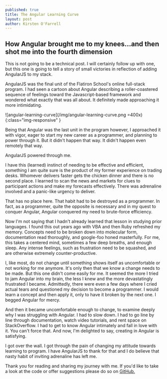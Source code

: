 ```yaml
---
published: true
title: The Angular Learning Curve
layout: post
author: Kirsten O'Farrell
---
```

How Angular brought me to my knees...and then shot me into the fourth dimension
-------------------------------

This is not going to be a technical post. I will certainly follow up with one, but this one is going to tell a story of small victories in reflection of adding AngularJS to my stack.

AngularJS was the final unit of the Flatiron School's online full-stack program. I had seen a cartoon about Angular describing a roller-coastered sequence of feelings toward the Javascript-based framework and wondered what exactly that was all about. It definitely made approaching it more intimidating.

![angular-learning-curve](/img/angular-learning-curve.png =400x){:class="img-responsive" }

Being that Angular was the last unit in the program however, I approached it with vigor, eager to start my new career as a programmer, and planning to power through it. But it didn't happen that way. It didn't happen even remotely that way.

AngularJS powered through me.

I have this (learned) instinct of needing to be effective and efficient, something I am quite sure is the product of my former experience on trading desks. Whomever delivers faster gets the chicken dinner and there is no second place. I learned to scan the news and markets for clues to participant actions and make my forecasts effectively. There was adrenaline involved and a panic-like urgency to deliver.

That has no place here. That habit had to be destroyed as a programmer. In fact, as a programmer, quite the opposite is necessary and in my quest to conquer Angular, Angular conquered my need to brute-force efficiency.

Now I'm not saying that I hadn't already learned that lesson in studying prior languages. I found this out years ago with VBA and then Ruby refreshed my memory. Concepts need to be broken down into molecular form, documentation read thoroughly, and google-foo honed masterfully. For me, this takes a centered mind, sometimes a few deep breaths, and enough sleep. Any intense feelings, such as frustration need to be squashed, and are otherwise extremely counter-productive.

I, like most, do not change until something shows itself as uncomfortable or not working for me anymore. It's only then that we know a change needs to be made. But this one didn't come easily for me. It seemed the more I tried to jam Angular into my brain, the less I knew and the more devastatingly frustrated I became. Admittedly, there were even a few days where I cried actual tears and questioned my decision to become a programmer. I would learn a concept and then apply it, only to have it broken by the next one. I begged Angular for mercy.

And then it became uncomfortable enough to change, to examine deeply why I was struggling with Angular. I had to slow down. I had to go line by line through documentation, watch video tutorials, and rent space on StackOverflow. I had to get to know Angular intimately and fall in love with it. You can't force that. And now, I'm delighted to say, creating in Angular is satisfying.

I got over the wall. I got through the pain of changing my attitude towards learning to program. I have AngularJS to thank for that and I do believe that nasty habit of inviting adrenaline has left me.

Thank you for reading and sharing my journey with me. If you'd like to take a look at the code or offer suggestions please do so on <a href="https://github.com/abadfish/angular-final">GitHub.</a>
